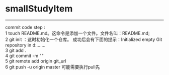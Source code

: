 # smallStudyItem
---- 
commit code step :<br>
1 touch README.md。这命令是添加一个文件。文件名叫：README.md;<br>
2 git  init ：这时初始化一个仓库。 成功后会有下面的提示：Initialized empty Git repository in d:.......<br>
3 git add . <br>
4 git commit -m ""<br>
5 git remote add origin git_url<br>
6 git push -u origin master 可能需要执行pull先<br>
